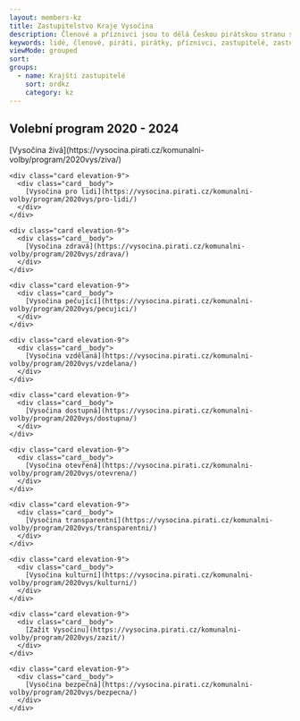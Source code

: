 ```yaml
---
layout: members-kz
title: Zastupitelstvo Kraje Vysočina
description: Členové a příznivci jsou to dělá Českou pirátskou stranu silnou. Seznamte se Piráty v Kraji Vysočina.
keywords: lidé, členové, piráti, pirátky, příznivci, zastupitelé, zastupitel, zastupitelka, místní sdružení, havlíčkův brod, jihlavsko, telčsko, třebíčsko, pelhřimovsko, vysočina, kraj, komunál
viewMode: grouped
sort:
groups:
  - name: Krajští zastupitelé
    sort: ordkz
    category: kz
---
```


<h2 class="head-heavy-base mb-4">Volební program 2020 - 2024</h2>
<div class="grid grid-cols-2 md:grid-cols-4 gap-8">
    <div class="card elevation-9">
      <div class="card__body">
        [Vysočina živá](https://vysocina.pirati.cz/komunalni-volby/program/2020vys/ziva/)
      </div>
    </div>

    <div class="card elevation-9">
      <div class="card__body">
        [Vysočina pro lidi](https://vysocina.pirati.cz/komunalni-volby/program/2020vys/pro-lidi/)
      </div>
    </div>

    <div class="card elevation-9">
      <div class="card__body">
        [Vysočina zdravá](https://vysocina.pirati.cz/komunalni-volby/program/2020vys/zdrava/)
      </div>
    </div>

    <div class="card elevation-9">
      <div class="card__body">
        [Vysočina pečující](https://vysocina.pirati.cz/komunalni-volby/program/2020vys/pecujici/)
      </div>
    </div>

    <div class="card elevation-9">
      <div class="card__body">
        [Vysočina vzdělaná](https://vysocina.pirati.cz/komunalni-volby/program/2020vys/vzdelana/)
      </div>
    </div>

    <div class="card elevation-9">
      <div class="card__body">
        [Vysočina dostupná](https://vysocina.pirati.cz/komunalni-volby/program/2020vys/dostupna/)
      </div>
    </div>

    <div class="card elevation-9">
      <div class="card__body">
        [Vysočina otevřená](https://vysocina.pirati.cz/komunalni-volby/program/2020vys/otevrena/)
      </div>
    </div>

    <div class="card elevation-9">
      <div class="card__body">
        [Vysočina transparentní](https://vysocina.pirati.cz/komunalni-volby/program/2020vys/transparentni/)
      </div>
    </div>

    <div class="card elevation-9">
      <div class="card__body">
        [Vysočina kulturní](https://vysocina.pirati.cz/komunalni-volby/program/2020vys/kulturni/)
      </div>
    </div>

    <div class="card elevation-9">
      <div class="card__body">
        [Zažít Vysočinu](https://vysocina.pirati.cz/komunalni-volby/program/2020vys/zazit/)
      </div>
    </div>

    <div class="card elevation-9">
      <div class="card__body">
        [Vysočina bezpečná](https://vysocina.pirati.cz/komunalni-volby/program/2020vys/bezpecna/)
      </div>
    </div>
  </div>
